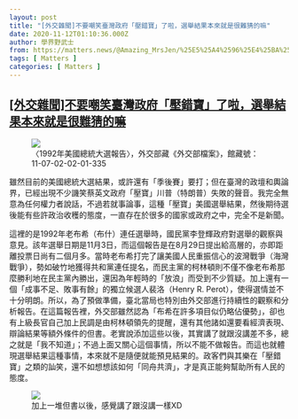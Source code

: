 ```yaml
---
layout: post
title: "[外交雜聞]不要嘲笑臺灣政府「壓錯寶」了啦，選舉結果本來就是很難猜的嘛"
date: 2020-11-12T01:10:36.000Z
author: 學界野武士
from: https://matters.news/@Amazing_MrsJen/%25E5%25A4%2596%25E4%25BA%25A4%25E9%259B%259C%25E8%2581%259E-%25E4%25B8%258D%25E8%25A6%2581%25E5%2598%25B2%25E7%25AC%2591%25E8%2587%25BA%25E7%2581%25A3%25E6%2594%25BF%25E5%25BA%259C-%25E5%25A3%2593%25E9%258C%25AF%25E5%25AF%25B6-%25E4%25BA%2586%25E5%2595%25A6-%25E9%2581%25B8%25E8%2588%2589%25E7%25B5%2590%25E6%259E%259C%25E6%259C%25AC%25E4%25BE%2586%25E5%25B0%25B1%25E6%2598%25AF%25E5%25BE%2588%25E9%259B%25A3%25E7%258C%259C%25E7%259A%2584%25E5%2598%259B-bafyreibslzsr2xvmw4jqyj4txmn7wfjw2ewjynbt4yszv4jib25yfas2qy
tags: [ Matters ]
categories: [ Matters ]
---
```

<!--1605143436000-->
[[外交雜聞]不要嘲笑臺灣政府「壓錯寶」了啦，選舉結果本來就是很難猜的嘛](https://matters.news/@Amazing_MrsJen/%25E5%25A4%2596%25E4%25BA%25A4%25E9%259B%259C%25E8%2581%259E-%25E4%25B8%258D%25E8%25A6%2581%25E5%2598%25B2%25E7%25AC%2591%25E8%2587%25BA%25E7%2581%25A3%25E6%2594%25BF%25E5%25BA%259C-%25E5%25A3%2593%25E9%258C%25AF%25E5%25AF%25B6-%25E4%25BA%2586%25E5%2595%25A6-%25E9%2581%25B8%25E8%2588%2589%25E7%25B5%2590%25E6%259E%259C%25E6%259C%25AC%25E4%25BE%2586%25E5%25B0%25B1%25E6%2598%25AF%25E5%25BE%2588%25E9%259B%25A3%25E7%258C%259C%25E7%259A%2584%25E5%2598%259B-bafyreibslzsr2xvmw4jqyj4txmn7wfjw2ewjynbt4yszv4jib25yfas2qy)
------

<div>
<figure class="image">      <picture>        <source type="image/webp" media="(min-width: 768px)" srcset="https://assets.matters.news/processed/1080w/embed/2433d668-6c77-44a4-ad80-c87ac0df2c5d.webp" onerror="this.srcset='https://assets.matters.news/embed/2433d668-6c77-44a4-ad80-c87ac0df2c5d.jpeg'">        <source media="(min-width: 768px)" srcset="https://assets.matters.news/processed/1080w/embed/2433d668-6c77-44a4-ad80-c87ac0df2c5d.jpeg" onerror="this.srcset='https://assets.matters.news/embed/2433d668-6c77-44a4-ad80-c87ac0df2c5d.jpeg'">        <source type="image/webp" srcset="https://assets.matters.news/processed/540w/embed/2433d668-6c77-44a4-ad80-c87ac0df2c5d.webp">        <img src="https://assets.matters.news/embed/2433d668-6c77-44a4-ad80-c87ac0df2c5d.jpeg" srcset="https://assets.matters.news/processed/540w/embed/2433d668-6c77-44a4-ad80-c87ac0df2c5d.jpeg" loading="lazy" referrerpolicy="no-referrer">      </picture>    <figcaption><span>〈1992年美國總統大選報告〉，外交部藏《外交部檔案》，館藏號：11-07-02-02-01-335</span></figcaption></figure><p>雖然目前的美國總統大選結果，或許還有「季後賽」要打；但在臺灣的政壇和輿論界，已經出現不少譏笑蔡英文政府「壓寶」川普（特朗普）失敗的聲音。我完全無意為任何權力者說話，不過若就事論事，這種「壓寶」美國選舉結果，然後期待選後能有些許政治收穫的態度，一直存在於很多的國家或政府之中，完全不是新聞。</p><p>這裡的是1992年老布希（布什）連任選舉時，國民黨李登輝政府對選舉的觀察與意見。該年選舉日期是11月3日，而這個報告是在8月29日提出給高層的，亦即距離投票日尚有二個月多。當時老布希打完了讓美國人民重振信心的波灣戰爭（海灣戰爭），勢如破竹地獲得共和黨連任提名，而民主黨的柯林頓則不僅不像老布希那麼勝利地在民主黨內勝出，還因為年輕時的「放浪」而受到不少質疑。加上還有一個「成事不足、敗事有餘」的獨立候選人裴洛（Henry R. Perot），使得選情並不十分明朗。所以，為了預做準備，臺北當局也特別由外交部進行持續性的觀察和分析報告。在這篇報告裡，外交部雖然認為「布希在許多項目似仍略佔優勢」，卻也有上級長官自己加上民調是由柯林頓領先的提醒，還有其他諸如還要看經濟表現、辯論結果等額外條件的但書。老實說添加這些以後，其實講了就跟沒講差不多，總之就是「我不知道」；不過上面又關心這個事情，所以不能不做報告。而這也就體現選舉結果這種事情，本來就不是隨便就能預見結果的。政客們與其樂在「壓錯寶」之類的訕笑，還不如想想該如何「同舟共濟」，才是真正能夠幫助所有人民的態度。</p><figure class="image">      <picture>        <source type="image/webp" media="(min-width: 768px)" srcset="https://assets.matters.news/processed/1080w/embed/b7fb603f-4572-452f-814d-849d0c38c6af.webp" onerror="this.srcset='https://assets.matters.news/embed/b7fb603f-4572-452f-814d-849d0c38c6af.jpeg'">        <source media="(min-width: 768px)" srcset="https://assets.matters.news/processed/1080w/embed/b7fb603f-4572-452f-814d-849d0c38c6af.jpeg" onerror="this.srcset='https://assets.matters.news/embed/b7fb603f-4572-452f-814d-849d0c38c6af.jpeg'">        <source type="image/webp" srcset="https://assets.matters.news/processed/540w/embed/b7fb603f-4572-452f-814d-849d0c38c6af.webp">        <img src="https://assets.matters.news/embed/b7fb603f-4572-452f-814d-849d0c38c6af.jpeg" srcset="https://assets.matters.news/processed/540w/embed/b7fb603f-4572-452f-814d-849d0c38c6af.jpeg" loading="lazy" referrerpolicy="no-referrer">      </picture>    <figcaption><span>加上一堆但書以後，感覺講了跟沒講一樣XD</span></figcaption></figure><p><br></p>
</div>
